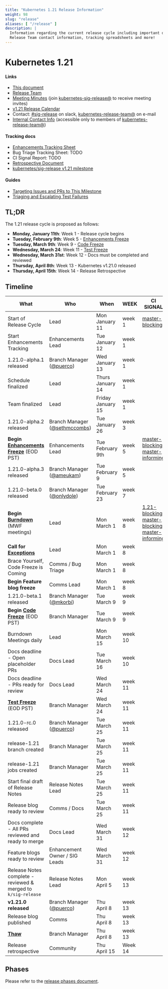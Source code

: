 ```yaml
---
title: "Kubernetes 1.21 Release Information"
weight: 98
slug: "release"
aliases: [ "/release" ]
description: |
  Information regarding the current release cycle including important dates,
  Release Team contact information, tracking spreadsheets and more!
---
```


# Kubernetes 1.21

#### Links

* [This document](https://git.k8s.io/sig-release/releases/release-1.21/README.md)
* [Release Team](https://github.com/kubernetes/sig-release/blob/master/releases/release-1.21/release-team.md)
* [Meeting Minutes](http://bit.ly/k8s121-releasemtg) (join [kubernetes-sig-release@] to receive meeting invites)
* [v1.21 Release Calendar][k8s121-calendar]
* Contact: [#sig-release] on slack, [kubernetes-release-team@] on e-mail
* [Internal Contact Info][Internal Contact Info] (accessible only to members of [kubernetes-release-team@])

#### Tracking docs

* [Enhancements Tracking Sheet](http://bit.ly/k8s121-enhancements)
* Bug Triage Tracking Sheet: TODO
* CI Signal Report: TODO
* [Retrospective Document][Retrospective Document]
* [kubernetes/sig-release v1.21 milestone](https://github.com/kubernetes/kubernetes/milestone/49)

#### Guides

* [Targeting Issues and PRs to This Milestone](https://git.k8s.io/community/contributors/devel/sig-release/release.md)
* [Triaging and Escalating Test Failures](https://git.k8s.io/community/contributors/devel/sig-testing/testing.md#troubleshooting-a-failure)

## TL;DR

The 1.21 release cycle is proposed as follows:

- **Monday, January 11th**: Week 1 - Release cycle begins
- **Tuesday, February 9th**: Week 5 - [Enhancements Freeze](../release_phases.md#enhancements-freeze)
- **Tuesday, March 9th**: Week 9 - [Code Freeze](../release_phases.md#code-freeze)
- **Wednesday, March 24**: Week 11 - [Test Freeze](../release_phases.md#test-freeze)
- **Wednesday, March 31st**: Week 12 - Docs must be completed and reviewed
- **Thursday, April 8th**: Week 13 - Kubernetes v1.21.0 released
- **Thursday, April 15th**: Week 14 - Release Retrospective

## Timeline

| **What** | **Who** | **When** | **WEEK** | **CI SIGNAL** |
|---|---|---|---|---|
| Start of Release Cycle | Lead | Mon January 11 | week 1 | [master-blocking] |
| Start Enhancements Tracking | Enhancements Lead | Tue January 12 | week 1 | |
| 1.21.0-alpha.1 released | Branch Manager ([@puerco](https://github.com/puerco)) | Wed January 13  | week 1 | |
| Schedule finalized | Lead | Thurs January 14 | week 1 | |
| Team finalized | Lead | Friday January 15 | week 1 | |
| 1.21.0-alpha.2 released | Branch Manager ([@sethmccombs](https://github.com/sethmccombs)) | Tue January 26 | week 3 | |
| **Begin [Enhancements Freeze]** (EOD PST) | Enhancements Lead | Tue February 9th | week 5 | [master-blocking], [master-informing] |
| 1.21.0-alpha.3 released | Branch Manager ([@ameukam](https://github.com/ameukam)) | Tue February 9 | week 5 | |
| 1.21.0-beta.0 released | Branch Manager ([@onlydole](https://github.com/onlydole)) | Tue February 23 | week 7 | |
| **Begin [Burndown]** (MWF meetings) | Lead | Mon March 1 | week 8 | [1.21-blocking], [master-blocking], [master-informing] |
| **Call for [Exceptions][Exception]** | Lead | Mon March 1 | week 8 | |
| Brace Yourself, Code Freeze is Coming | Comms / Bug Triage | Mon March 1 | week 8 | |
| **Begin Feature blog freeze** | Comms Lead | Mon March 1 | week 8 | |
| 1.21.0-beta.1 released | Branch Manager ([@mkorbi](https://github.com/mkorbi)) | Tue March 9 | week 9 | |
| **Begin [Code Freeze]** (EOD PST) | Branch Manager | Tue March 9 | week 9 | |
| Burndown Meetings daily| Lead | Mon March 15 | week 10 | |
| Docs deadline - Open placeholder PRs | Docs Lead | Tue March 16 | week 10 | |
| Docs deadline - PRs ready for review | Docs Lead | Wed March 24 | week 11 | |
| **[Test Freeze]** (EOD PST) | Branch Manager | Wed March 24 | week 11 | |
| 1.21.0-rc.0 released | Branch Manager ([@puerco](https://github.com/puerco)) | Tue March 25 | week 11 | |
| release-1.21 branch created | Branch Manager | Tue March 25 | week 11 | |
| release-1.21 jobs created | Branch Manager | Tue March 25 | week 11 | |
| Start final draft of Release Notes | Release Notes Lead | Tue March 25 | week 11 | |
| Release blog ready to review | Comms / Docs | Tue March 25 | week 11 | |
| Docs complete - All PRs reviewed and ready to merge | Docs Lead | Wed March 31 | week 12 | |
| Feature blogs ready to review | Enhancement Owner / SIG Leads | Wed March 31 | week 12 | |
| Release Notes complete - reviewed & merged to `k/sig-release` | Release Notes Lead | Mon April 5 | week 13 | |
| **v1.21.0 released** | Branch Manager ([@puerco](https://github.com/puerco)) | Thu April 8 | week 13 | |
| Release blog published | Comms | Thu April 8 | week 13 | |
| **[Thaw]** | Branch Manager | Thu April 8 | week 13 | |
| Release retrospective | Community | Thu April 15 | Week 14 | |

## Phases

Please refer to the [release phases document](../release_phases.md).

[k8s121-calendar]: https://bit.ly/k8s-release-cal
[Internal Contact Info]: http://bit.ly/k8s121-contacts
[Retrospective Document]: http://bit.ly/k8s121-retro

[Enhancements Freeze]: ../release_phases.md#enhancements-freeze
[Burndown]: ../release_phases.md#burndown
[Code Freeze]: ../release_phases.md#code-freeze
[Exception]: ../release_phases.md#exceptions
[Thaw]: ../release_phases.md#thaw
[Test Freeze]: ../release_phases.md#test-freeze

[kubernetes-release-team@]: https://groups.google.com/a/kubernetes.io/g/release-team
[kubernetes-sig-release@]: https://groups.google.com/forum/#!forum/kubernetes-sig-release
[#sig-release]: https://kubernetes.slack.com/messages/sig-release/
[kubernetes-release-calendar]: https://bit.ly/k8s-release-cal
[kubernetes/kubernetes]: https://github.com/kubernetes/kubernetes

[master-blocking]: https://testgrid.k8s.io/sig-release-master-blocking#Summary
[master-informing]: https://testgrid.k8s.io/sig-release-master-informing#Summary
[1.21-blocking]: https://testgrid.k8s.io/sig-release-1.21-blocking#Summary

[exception requests]: ../EXCEPTIONS.md
[release phases document]: ../release_phases.md
